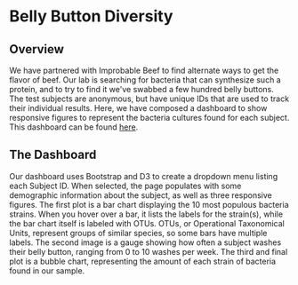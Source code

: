 # Belly Button Diversity

## Overview
We have partnered with Improbable Beef to find alternate ways to get the flavor of beef.  Our lab is searching for bacteria that can synthesize such a protein, and to try to find it we've swabbed a few hundred belly buttons.  The test subjects are anonymous, but have unique IDs that are used to track their individual results.  Here, we have composed a dashboard to show responsive figures to represent the bacteria cultures found for each subject.  This dashboard can be found [here](https://sjschmitt.github.io/Belly_Button_Diversity/).

## The Dashboard
Our dashboard uses Bootstrap and D3 to create a dropdown menu listing each Subject ID.  When selected, the page populates with some demographic information about the subject, as well as three responsive figures.  The first plot is a bar chart displaying the 10 most populous bacteria strains.  When you hover over a bar, it lists the labels for the strain(s), while the bar chart itself is labeled with OTUs.  OTUs, or Operational Taxonomical Units, represent groups of similar species, so some bars have multiple labels.  The second image is a gauge showing how often a subject washes their belly button, ranging from 0 to 10 washes per week.  The third and final plot is a bubble chart, representing the amount of each strain of bacteria found in our sample. 
